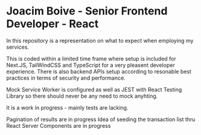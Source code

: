 # Joacim Boive - Senior Frontend Developer - React

In this repository is a representation on what to expect when employing my services.

This is coded within a limited time frame where setup is included for Next.JS, TailWindCSS and TypeScript for a very pleasent developer experience.
There is also backend APIs setup according to resonable best practices in terms of security and performance.

Mock Service Worker is configured as well as JEST with React Testing Library so there should never be any need to mock anyhting.

It is a work in progress - mainly tests are lacking.

Pagination of results are in progress
Idea of seeding the transaction list thru React Server Components are in progress
